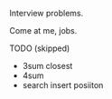 Interview problems.

Come at me, jobs. 



TODO (skipped)
* 3sum closest
* 4sum
* search insert posiiton